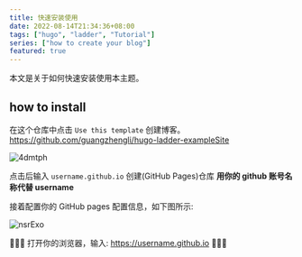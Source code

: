```yaml
---
title: 快速安装使用
date: 2022-08-14T21:34:36+08:00
tags: ["hugo", "ladder", "Tutorial"]
series: ["how to create your blog"]
featured: true
---
```

本文是关于如何快速安装使用本主题。
<!--more-->
## how to install

在这个仓库中点击 `Use this template` 创建博客。 https://github.com/guangzhengli/hugo-ladder-exampleSite

![4dmtph](https://cdn.jsdelivr.net/gh/guangzhengli/PicURL@master/uPic/4dmtph.png)

点击后输入 `username.github.io` 创建(GitHub Pages)仓库 **用你的 github 账号名称代替 username**

接着配置你的 GitHub pages 配置信息，如下图所示:

![nsrExo](https://cdn.jsdelivr.net/gh/guangzhengli/PicURL@master/uPic/nsrExo.png)

🎉🎉🎉 打开你的浏览器，输入: https://username.github.io 🎉🎉🎉